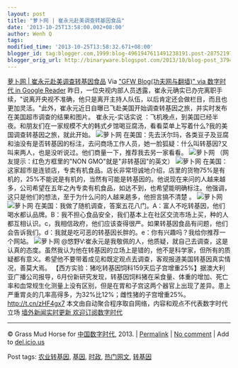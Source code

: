 ```yaml
---
layout: post
title: "萝卜网 | 崔永元赴美调查转基因食品"
date: '2013-10-25T13:58:00.002+08:00'
author: Wenh Q
tags:
modified_time: '2013-10-25T13:58:32.671+08:00'
blogger_id: tag:blogger.com,1999:blog-4961947611491238191.post-2875219779460847086
blogger_orig_url: http://binaryware.blogspot.com/2013/10/blog-post_3794.html
---
```

[萝卜网 |
崔永元赴美调查转基因食品](http://feedproxy.google.com/~r/chinagfwblog/~3/GTOXe7iY9Ks/)
Via ["GFW Blog(功夫网与翻墙)" via 数字时代 in Google
Reader](https://www.blogger.com/blogger.g?blogID=4961947611491238191&pli=1)
昨日，一位央视内部人员透露，崔永元确实已办完离职手续，"说离开央视不准确，他只是离开主持人队伍，以后肯定还会做栏目，而且也更加灵活。"此外，崔永元近日自曝已飞赴美国开始调查转基因之旅，并实时发布在美国超市调查的结果和图片。
崔永元-实话实说
：飞机晚点，到美国已经半夜。和朋友们在一家规模不大的韩式歺馆喝豆腐汤，看看菜单上写着什么?我的美国调查转基因之旅，就此开始。
![萝卜网](http://h.90g.org/files/2013/10/24/ede15521aa1864b082154246216828a0.jpg)
在美国：先去沃尔玛，各类豆子及豆腐和油没有是否转基因的标注，去问商场工作人员，她一脸狐疑：什么叫转基因?又叫来两人，也是没听说过。他们商量一下，推荐我去另一家看看。
![萝卜网](http://h.90g.org/files/2013/10/24/0b08ba4adc4ef860e157fdd4b7a0df8f.jpg)
（网友提示：红色方框里的"NON GMO"就是"非转基因"的英文）
![萝卜网](http://h.90g.org/files/2013/10/24/e125dd0d8a0e68f534763069d5ebea5d.jpg)
在美国：这家超巿是连锁店，专卖有机食品。店长非常坦诚地介绍，店里的货物75%是有机的，25%不能说是有机的，当然有可能是转基因的。他说现在来问的人越来越多，公司希望在五年之內专卖有机食品，如达不到，也希望能明确标注。他强调，这只是他们的想法，至于为什么问的人越来趒多，他担言搞不清楚
。
![萝卜网](http://h.90g.org/files/2013/10/24/8ec71ff572fa29a5f6ad931c68dcde06.jpg)
![萝卜网](http://h.90g.org/files/2013/10/24/2fa6b92b016fc5946df1cb27d7c1f5c2.jpg)
在美国：我做了随机调查，答案五花八门。A：富人不吃转基因，他们喝水都认品牌。B：我不担心食品安全，我们基本上在社区交流市场上买，种的人都互相认识。c，我相信政府，他们应该查得很严。如果转基因食品有问题，他们会告诉我们。d：我就是吃可恶的转基因长胖的。e：你有兴趣吗？我给你推荐一个网站。
![萝卜网](http://h.90g.org/files/2013/10/24/7a2824d3db20a8adfb61b2f5d752918d.jpg)
@悠野V:崔永元是我敬佩的人，他质疑，就自己去调查，这是认真的态度。虽然我认为他在转基因的立场上是错的，他不是科学家，但所有的质疑都有意义。希望他不要带着成见和既定观点去调查，客观报道美国转基因真实情况，善莫大焉。
【西方实验：猪吃转基因饲料159天后子宫增重25%】据澳大利亚广播公司报导，6月份新研究发现，转基因饲料猪在采食量、体重的增加、死亡率和血常规生化测量上没有区别，但是在胃和子宫这两个器官上出现了差异。患上严重胃炎的几率高得多，为32%比12%；雌性猪的子宫增重25%。http://t.cn/zHF4gx7
本文由自动聚合程序取自网络，内容和观点不代表数字时代立场
[墙外新闻实时更新 欢迎订阅数字时代](http://eepurl.com/msuvD)

* * * * *

© Grass Mud Horse for
[中国数字时代](http://chinadigitaltimes.net/chinese), 2013. |
[Permalink](http://chinadigitaltimes.net/chinese/2013/10/%E8%90%9D%E5%8D%9C%E7%BD%91-%E5%B4%94%E6%B0%B8%E5%85%83%E8%B5%B4%E7%BE%8E%E8%B0%83%E6%9F%A5%E8%BD%AC%E5%9F%BA%E5%9B%A0%E9%A3%9F%E5%93%81/)
| [No
comment](http://chinadigitaltimes.net/chinese/2013/10/%E8%90%9D%E5%8D%9C%E7%BD%91-%E5%B4%94%E6%B0%B8%E5%85%83%E8%B5%B4%E7%BE%8E%E8%B0%83%E6%9F%A5%E8%BD%AC%E5%9F%BA%E5%9B%A0%E9%A3%9F%E5%93%81/#comments)
| Add to
[del.icio.us](http://del.icio.us/post?url=http://chinadigitaltimes.net/chinese/2013/10/%E8%90%9D%E5%8D%9C%E7%BD%91-%E5%B4%94%E6%B0%B8%E5%85%83%E8%B5%B4%E7%BE%8E%E8%B0%83%E6%9F%A5%E8%BD%AC%E5%9F%BA%E5%9B%A0%E9%A3%9F%E5%93%81/&title=%E8%90%9D%E5%8D%9C%E7%BD%91%20%7C%20%E5%B4%94%E6%B0%B8%E5%85%83%E8%B5%B4%E7%BE%8E%E8%B0%83%E6%9F%A5%E8%BD%AC%E5%9F%BA%E5%9B%A0%E9%A3%9F%E5%93%81)

 Post tags:
[农业转基因](http://chinadigitaltimes.net/chinese/tag/%E5%86%9C%E4%B8%9A%E8%BD%AC%E5%9F%BA%E5%9B%A0/?category=10466),
[基因](http://chinadigitaltimes.net/chinese/tag/%E5%9F%BA%E5%9B%A0/?category=10466),
[时政](http://chinadigitaltimes.net/chinese/tag/%E6%97%B6%E6%94%BF/?category=10466),
[热门网文](http://chinadigitaltimes.net/chinese/tag/%E7%83%AD%E9%97%A8%E7%BD%91%E6%96%87/?category=10466),
[转基因](http://chinadigitaltimes.net/chinese/tag/%E8%BD%AC%E5%9F%BA%E5%9B%A0/?category=10466)
